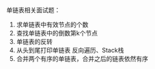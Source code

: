 单链表相关面试题：
1. 求单链表中有效节点的个数
2. 查找单链表中的倒数第k个节点
3. 单链表的反转
4. 从头到尾打印单链表 反向遍历、Stack栈
5. 合并两个有序的单链表，合并之后的链表依然有序